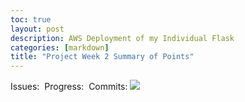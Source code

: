 ```yaml
---
toc: true
layout: post
description: AWS Deployment of my Individual Flask
categories: [markdown]
title: "Project Week 2 Summary of Points"
---
```

Issues:
![]()
Progress:
![]()
Commits:
![](https://awesomescreenshot.s3.amazonaws.com/image/2872977/33796344-dc5fd44e273fa23cb2507016f0f6658e.png?X-Amz-Algorithm=AWS4-HMAC-SHA256&X-Amz-Credential=AKIAJSCJQ2NM3XLFPVKA%2F20221026%2Fus-east-1%2Fs3%2Faws4_request&X-Amz-Date=20221026T220835Z&X-Amz-Expires=28800&X-Amz-SignedHeaders=host&X-Amz-Signature=428b530c8c9b1bc7bc4337bfda9d6e3e2635a9122b20dfb3890cf767114fab13)
